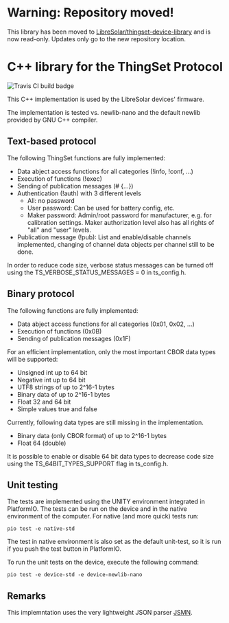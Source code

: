 # Warning: Repository moved!

This library has been moved to [LibreSolar/thingset-device-library](https://github.com/LibreSolar/thingset-device-library) and is now read-only. Updates only go to the new repository location.

# C++ library for the ThingSet Protocol

![Travis CI build badge](https://travis-ci.com/ThingSet/thingset-cpp.svg?branch=master)

This C++ implementation is used by the LibreSolar devices' firmware.

The implementation is tested vs. newlib-nano and the default newlib provided by GNU C++ compiler.

## Text-based protocol

The following ThingSet functions are fully implemented:

- Data abject access functions for all categories (!info, !conf, ...)
- Execution of functions (!exec)
- Sending of publication messages (# {...})
- Authentication (!auth) with 3 different levels
    - All: no password
    - User password: Can be used for battery config, etc.
    - Maker password: Admin/root password for manufacturer, e.g. for calibration settings. Maker authorization level also has all rights of "all" and "user" levels.
- Publication message (!pub): List and enable/disable channels implemented, changing of channel data objects per channel still to be done.

In order to reduce code size, verbose status messages can be turned off using the TS_VERBOSE_STATUS_MESSAGES = 0 in ts_config.h.

## Binary protocol

The following functions are fully implemented:

- Data abject access functions for all categories (0x01, 0x02, ...)
- Execution of functions (0x0B)
- Sending of publication messages (0x1F)

For an efficient implementation, only the most important CBOR data types will be supported:

- Unsigned int up to 64 bit
- Negative int up to 64 bit
- UTF8 strings of up to 2^16-1 bytes
- Binary data of up to 2^16-1 bytes
- Float 32 and 64 bit
- Simple values true and false

Currently, following data types are still missing in the implementation.

- Binary data (only CBOR format)  of up to 2^16-1 bytes
- Float 64 (double)

It is possible to enable or disable 64 bit data types to decrease code size using the TS_64BIT_TYPES_SUPPORT flag in ts_config.h.

## Unit testing

The tests are implemented using the UNITY environment integrated in PlatformIO. The tests can be run on the device and in the native environment of the computer. For native (and more quick) tests run:

    pio test -e native-std

The test in native environment is also set as the default unit-test, so it is run if you push the test button in PlatformIO.

To run the unit tests on the device, execute the following command:

    pio test -e device-std -e device-newlib-nano

## Remarks

This implemntation uses the very lightweight JSON parser [JSMN](https://github.com/zserge/jsmn).
